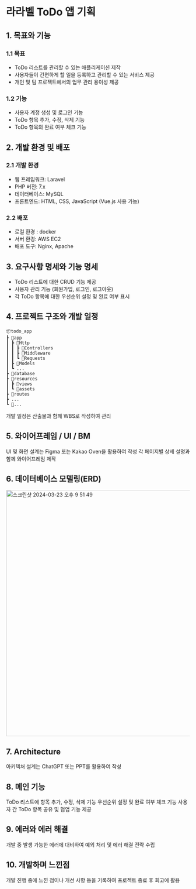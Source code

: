 # 라라벨 ToDo 앱 기획

## 1. 목표와 기능

### 1.1 목표
- ToDo 리스트를 관리할 수 있는 애플리케이션 제작
- 사용자들이 간편하게 할 일을 등록하고 관리할 수 있는 서비스 제공
- 개인 및 팀 프로젝트에서의 업무 관리 용이성 제공

### 1.2 기능
- 사용자 계정 생성 및 로그인 기능
- ToDo 항목 추가, 수정, 삭제 기능
- ToDo 항목의 완료 여부 체크 기능

## 2. 개발 환경 및 배포
### 2.1 개발 환경
- 웹 프레임워크: Laravel
- PHP 버전: 7.x
- 데이터베이스: MySQL
- 프론트엔드: HTML, CSS, JavaScript (Vue.js 사용 가능)

### 2.2 배포
- 로컬 환경 : docker
- 서버 환경: AWS EC2
- 배포 도구: Nginx, Apache

## 3. 요구사항 명세와 기능 명세
- ToDo 리스트에 대한 CRUD 기능 제공
- 사용자 관리 기능 (회원가입, 로그인, 로그아웃)
- 각 ToDo 항목에 대한 우선순위 설정 및 완료 여부 표시

## 4. 프로젝트 구조와 개발 일정
```
📦todo_app
┣ 📂app
┃ ┣ 📂Http
┃ ┃ ┣ 📂Controllers
┃ ┃ ┣ 📂Middleware
┃ ┃ ┗ 📂Requests
┃ ┣ 📂Models
┃ ┗ ...
┣ 📂database
┣ 📂resources
┃ ┣ 📂views
┃ ┗ 📂assets
┣ 📂routes
┣ ...
┗ 📜...
```
개발 일정은 산출물과 함께 WBS로 작성하여 관리

## 5. 와이어프레임 / UI / BM
UI 및 화면 설계는 Figma 또는 Kakao Oven을 활용하여 작성
각 페이지별 상세 설명과 함께 와이어프레임 제작

## 6. 데이터베이스 모델링(ERD)
<img width="673" alt="스크린샷 2024-03-23 오후 9 51 49" src="https://github.com/maxkim77/todolist/assets/141907655/40043b7e-cfd7-49e0-b1e5-23d6c4141bc9">

## 7. Architecture
아키텍처 설계는 ChatGPT 또는 PPT를 활용하여 작성

## 8. 메인 기능
ToDo 리스트에 항목 추가, 수정, 삭제 기능
우선순위 설정 및 완료 여부 체크 기능
사용자 간 ToDo 항목 공유 및 협업 기능 제공

## 9. 에러와 에러 해결
개발 중 발생 가능한 에러에 대비하여 예외 처리 및 에러 해결 전략 수립

## 10. 개발하며 느낀점
개발 진행 중에 느낀 점이나 개선 사항 등을 기록하여 프로젝트 종료 후 회고에 활용
